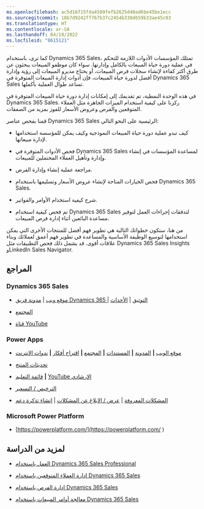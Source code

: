 ```yaml
---
ms.openlocfilehash: ac5d16f15fda4509fefb2625d40ad6be45be1ecc
ms.sourcegitcommit: 18b7d9242ff767b37c2454b338d659b33ae45c03
ms.translationtype: HT
ms.contentlocale: ar-SA
ms.lasthandoff: 04/19/2022
ms.locfileid: "8615121"
---
```

كما ترى، باستخدام Dynamics 365 Sales، تمتلك المؤسسات الأدوات اللازمة للتحكم في عملية دورة حياة المبيعات بالكامل وإدارتها. سواء كان موظفو المبيعات يبحثون عن طرق أكثر كفاءة لإنشاء سجلات فرص المبيعات، أو يحتاج مديرو المبيعات إلى رؤية وإدارة أفضل لدورة حياة المبيعات، فإن أدوات إدارة المبيعات المتوفرة في Dynamics 365 Sales تساعد طوال العملية بأكملها. 

في هذه الوحدة النمطية، تم تقديمك إلى إمكانات إدارة دورة حياة المبيعات المتوفرة في Dynamics 365 Sales. ركزنا على كيفية استخدام الميزات الجاهزة مثل العملاء المتوقعين والفرص وعروض الأسعار للفوز بمزيد من الصفقات. 

قمنا بفحص عناصر Dynamics 365 Sales الرئيسية على النحو التالي:

- كيف تبدو عملية دورة حياة المبيعات النموذجية وكيف يمكن للمؤسسة استخدامها لإدارة مبيعاتها. 

- فحص الأدوات المتوفرة في Dynamics 365 Sales لمساعدة المؤسسات في إنشاء وإدارة وتأهيل العملاء المحتملين للمبيعات. 

- مراجعة عملية إنشاء وإدارة الفرص.

- فحص الخيارات المتاحة لإنشاء عروض الأسعار وتسليمها باستخدام Dynamics 365 Sales.

- شرح كيفية استخدام الأوامر والفواتير.

- تم فحص كيفية استخدام Dynamics 365 Sales لتدفقات إجراءات العمل لتوفير مساعدة البائعين أثناء إدارة فرص المبيعات. 

 

من هنا، ستكون خطواتك التالية هي تطوير فهم أفضل للمنتجات الأخرى التي يمكن استخدامها لتوسيع الوظيفة الأساسية والمساعدة في تطوير فهم أعمق لعملائك وبناء علاقات أقوى. قد يشمل ذلك فحص التطبيقات مثل Dynamics 365 Sales Insights وLinkedIn Sales Navigator. 

 


## <a name="references"></a>المراجع 

### <a name="dynamics-365-sales"></a>Dynamics 365 Sales

- [موقع ويب](https://dynamics.microsoft.com/sales/overview/) | [مدونة فريق Dynamics 365 ](https://community.dynamics.com/365/b/365teamblog)| [التوثيق](/dynamics365/sales/index) | [الأحداث](https://dynamics.microsoft.com/events/)  

- [المجتمع](https://community.dynamics.com/)  

- [قناة YouTube](https://www.youtube.com/watch?v=FsS679FOgps&list=PLcakwueIHoT8Bkb8BvqgBKgJPUc3jSX3m) 

### <a name="power-apps"></a>Power Apps 

- [موقع الويب](https://powerapps.microsoft.com/) **|** [المدونة](https://powerapps.microsoft.com/blog/) **|** [المستندات](https://powerapps.microsoft.com/tutorials/getting-started/) **|** [المجتمع](https://aka.ms/powerapps-community) **|** [اقتراح أفكار](https://aka.ms/powerapps-ideas) **|** [ندوات الإنترنت](/powerapps/webinars-listing) 

- [تحديثات المنتج](https://powerapps.microsoft.com/blog/category/new-features/) 

- [قائمة التعليم](https://powerapps.microsoft.com/guided-learning/) **|** [YouTube الإرشادي](https://www.youtube.com/playlist?list=PL8IYfXypsj2DU3EwoaeBYiuuQTvcscJfo) 

- [الترخيص / التسعير](https://powerapps.microsoft.com/pricing/) 

- [المشكلات المعروفة](/powerapps/common-issues-and-resolutions) | [عرض / الإبلاغ عن المشكلات](https://powerusers.microsoft.com/t5/General-Discussion/bd-p/PowerAppsForum1) | [إنشاء تذكرة دعم](https://powerapps.microsoft.com/support/) 

  

### <a name="microsoft-power-platform"></a>Microsoft Power Platform

- [https://powerplatform.com/](https://powerplatform.com/ ) 

 
## <a name="for-further-study"></a>لمزيد من الدراسة

- [العمل باستخدام Dynamics 365 Sales Professional](/learn/paths/working-with-dynamics-sales-professional/)

- [إدارة العملاء المتوقعين باستخدام Dynamics 365 Sales](/learn/modules/manage-leads-dynamics-365-sales/)

- [إدارة الفرص باستخدام Dynamics 365 Sales](/learn/modules/manage-opportunities-dynamics-365-sales/)

- [معالجة أوامر المبيعات باستخدام Dynamics 365 Sales](/learn/modules/process-sales-orders-dynamics-365-sales/)
